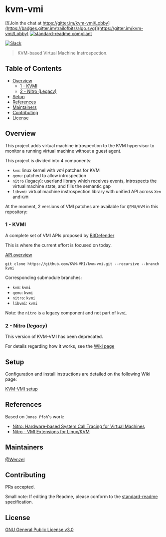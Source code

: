 # kvm-vmi

[![Join the chat at https://gitter.im/kvm-vmi/Lobby](https://badges.gitter.im/trailofbits/algo.svg)](https://gitter.im/kvm-vmi/Lobby)
[![standard-readme compliant](https://img.shields.io/badge/readme%20style-standard-brightgreen.svg?style=flat-square)](https://github.com/RichardLitt/standard-readme)

[![Slack](https://maxcdn.icons8.com/Color/PNG/48/Mobile/slack-48.png)](https://kvm-vmi.slack.com)

> KVM-based Virtual Machine Instrospection.

## Table of Contents

- [Overview](#overview)
    - [1 - KVMI](#1---kvmi)
    - [2 - Nitro (Legacy)](#2---nitro-legacy)
- [Setup](#setup)
- [References](#references)
- [Maintainers](#maintainers)
- [Contributing](#contributing)
- [License](#license)

## Overview

This project adds virtual machine introspection to the KVM hypervisor
to monitor a running virtual machine without a guest agent.

This project is divided into 4 components:
- `kvm`: linux kernel with _vmi_ patches for KVM
- `qemu`: patched to allow introspection
- `nitro` (legacy): userland library which receives events, introspects the virtual
  machine state, and fills the semantic gap
- `libvmi`: virtual machine instrospection library with unified API
  across `Xen` and `KVM`

At the moment, 2 versions of VMI patches are available for `QEMU/KVM`
in this repository:

### 1 - KVMI

A complete set of VMI APIs proposed by [BitDefender](https://www.google.com/search?num=30&ei=fgH_W7mlKM39kwWpm7bQDQ&q=%22Guest+introspection%22+kvm+mailing+list&oq=%22Guest+introspection%22+kvm+mailing+list&gs_l=psy-ab.3...7670.8338..8580...0.0..0.187.187.0j1......0....1..gws-wiz.JoHSDKkCu_0)

This is where the current effort is focused on today.

[API overview](https://github.com/KVM-VMI/kvm/blob/528c2680bec46e9603126eec6506bc5da71d297b/tools/kvm/kvmi/include/kvmi/libkvmi.h)

~~~
git clone https://github.com/KVM-VMI/kvm-vmi.git --recursive --branch kvmi
~~~

Corresponding submodule branches:
- `kvm`: `kvmi`
- `qemu`: `kvmi`
- `nitro`: `kvmi`
- `libvmi`: `kvmi`

Note: the `nitro` is a legacy component and not part of `kvmi`.

### 2 - Nitro (_legacy_)

This version of KVM-VMI has been deprecated.

For details regarding how it works, see the [Wiki page](https://github.com/KVM-VMI/kvm-vmi/wiki/Nitro-details-(legacy))

## Setup

Configuration and install instructions are detailed on the following Wiki page:

[KVM-VMI setup](https://github.com/KVM-VMI/kvm-vmi/wiki/KVM-VMI-setup)

## References

Based on `Jonas Pfoh`'s work:
- [Nitro: Hardware-based System Call Tracing for Virtual Machines](https://www.sec.in.tum.de/assets/staff/pfoh/PfohSchneider2011a.pdf)
- [Nitro - VMI Extensions for Linux/KVM](http://nitro.pfoh.net/)

## Maintainers

[@Wenzel](https://github.com/Wenzel)

## Contributing

PRs accepted.

Small note: If editing the Readme, please conform to the [standard-readme](https://github.com/RichardLitt/standard-readme) specification.

## License

[GNU General Public License v3.0](https://github.com/KVM-VMI/kvm-vmi/blob/master/LICENSE)
